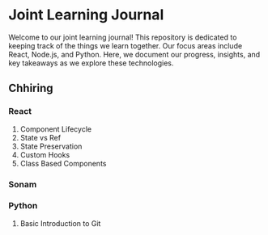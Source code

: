 # Joint Learning Journal

Welcome to our joint learning journal! This repository is dedicated to keeping track of the things we learn together. Our focus areas include React, Node.js, and Python. Here, we document our progress, insights, and key takeaways as we explore these technologies.

## Chhiring

### React
1. Component Lifecycle  
2. State vs Ref  
3. State Preservation
4. Custom Hooks
5. Class Based Components

### Sonam

### Python
1. Basic Introduction to Git  